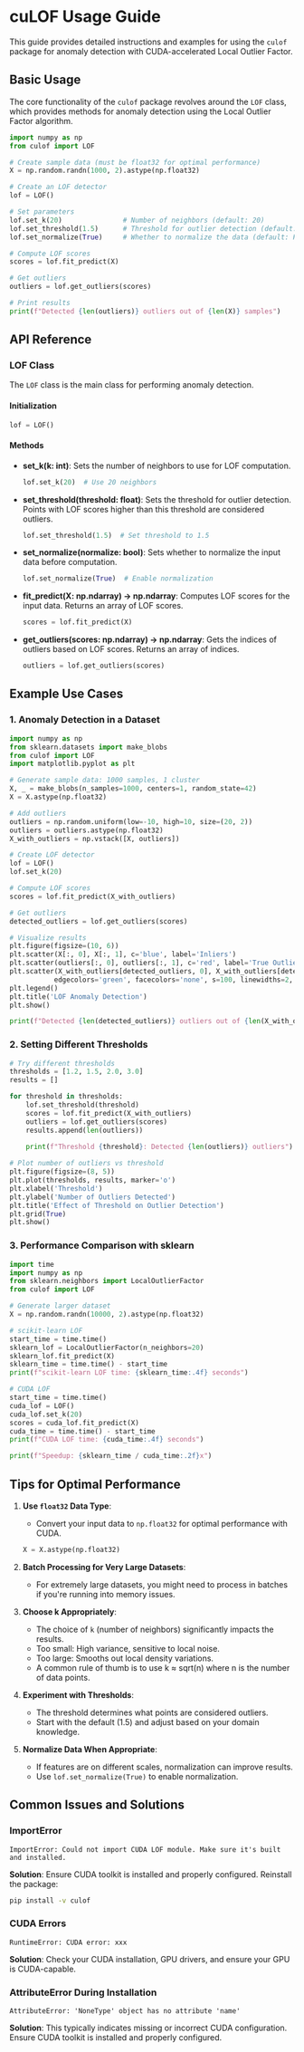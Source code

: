 # cuLOF Usage Guide

This guide provides detailed instructions and examples for using the `culof` package for anomaly detection with CUDA-accelerated Local Outlier Factor.

## Basic Usage

The core functionality of the `culof` package revolves around the `LOF` class, which provides methods for anomaly detection using the Local Outlier Factor algorithm.

```python
import numpy as np
from culof import LOF

# Create sample data (must be float32 for optimal performance)
X = np.random.randn(1000, 2).astype(np.float32)

# Create an LOF detector
lof = LOF()

# Set parameters
lof.set_k(20)               # Number of neighbors (default: 20)
lof.set_threshold(1.5)      # Threshold for outlier detection (default: 1.5)
lof.set_normalize(True)     # Whether to normalize the data (default: False)

# Compute LOF scores
scores = lof.fit_predict(X)

# Get outliers
outliers = lof.get_outliers(scores)

# Print results
print(f"Detected {len(outliers)} outliers out of {len(X)} samples")
```

## API Reference

### LOF Class

The `LOF` class is the main class for performing anomaly detection.

#### Initialization

```python
lof = LOF()
```

#### Methods

- **set_k(k: int)**:
  Sets the number of neighbors to use for LOF computation.
  ```python
  lof.set_k(20)  # Use 20 neighbors
  ```

- **set_threshold(threshold: float)**:
  Sets the threshold for outlier detection. Points with LOF scores higher than this threshold are considered outliers.
  ```python
  lof.set_threshold(1.5)  # Set threshold to 1.5
  ```

- **set_normalize(normalize: bool)**:
  Sets whether to normalize the input data before computation.
  ```python
  lof.set_normalize(True)  # Enable normalization
  ```

- **fit_predict(X: np.ndarray) -> np.ndarray**:
  Computes LOF scores for the input data. Returns an array of LOF scores.
  ```python
  scores = lof.fit_predict(X)
  ```

- **get_outliers(scores: np.ndarray) -> np.ndarray**:
  Gets the indices of outliers based on LOF scores. Returns an array of indices.
  ```python
  outliers = lof.get_outliers(scores)
  ```

## Example Use Cases

### 1. Anomaly Detection in a Dataset

```python
import numpy as np
from sklearn.datasets import make_blobs
from culof import LOF
import matplotlib.pyplot as plt

# Generate sample data: 1000 samples, 1 cluster
X, _ = make_blobs(n_samples=1000, centers=1, random_state=42)
X = X.astype(np.float32)

# Add outliers
outliers = np.random.uniform(low=-10, high=10, size=(20, 2))
outliers = outliers.astype(np.float32)
X_with_outliers = np.vstack([X, outliers])

# Create LOF detector
lof = LOF()
lof.set_k(20)

# Compute LOF scores
scores = lof.fit_predict(X_with_outliers)

# Get outliers
detected_outliers = lof.get_outliers(scores)

# Visualize results
plt.figure(figsize=(10, 6))
plt.scatter(X[:, 0], X[:, 1], c='blue', label='Inliers')
plt.scatter(outliers[:, 0], outliers[:, 1], c='red', label='True Outliers')
plt.scatter(X_with_outliers[detected_outliers, 0], X_with_outliers[detected_outliers, 1], 
           edgecolors='green', facecolors='none', s=100, linewidths=2, label='Detected Outliers')
plt.legend()
plt.title('LOF Anomaly Detection')
plt.show()

print(f"Detected {len(detected_outliers)} outliers out of {len(X_with_outliers)} samples")
```

### 2. Setting Different Thresholds

```python
# Try different thresholds
thresholds = [1.2, 1.5, 2.0, 3.0]
results = []

for threshold in thresholds:
    lof.set_threshold(threshold)
    scores = lof.fit_predict(X_with_outliers)
    outliers = lof.get_outliers(scores)
    results.append(len(outliers))
    
    print(f"Threshold {threshold}: Detected {len(outliers)} outliers")

# Plot number of outliers vs threshold
plt.figure(figsize=(8, 5))
plt.plot(thresholds, results, marker='o')
plt.xlabel('Threshold')
plt.ylabel('Number of Outliers Detected')
plt.title('Effect of Threshold on Outlier Detection')
plt.grid(True)
plt.show()
```

### 3. Performance Comparison with sklearn

```python
import time
import numpy as np
from sklearn.neighbors import LocalOutlierFactor
from culof import LOF

# Generate larger dataset
X = np.random.randn(10000, 2).astype(np.float32)

# scikit-learn LOF
start_time = time.time()
sklearn_lof = LocalOutlierFactor(n_neighbors=20)
sklearn_lof.fit_predict(X)
sklearn_time = time.time() - start_time
print(f"scikit-learn LOF time: {sklearn_time:.4f} seconds")

# CUDA LOF
start_time = time.time()
cuda_lof = LOF()
cuda_lof.set_k(20)
scores = cuda_lof.fit_predict(X)
cuda_time = time.time() - start_time
print(f"CUDA LOF time: {cuda_time:.4f} seconds")

print(f"Speedup: {sklearn_time / cuda_time:.2f}x")
```

## Tips for Optimal Performance

1. **Use `float32` Data Type**:
   - Convert your input data to `np.float32` for optimal performance with CUDA.
   ```python
   X = X.astype(np.float32)
   ```

2. **Batch Processing for Very Large Datasets**:
   - For extremely large datasets, you might need to process in batches if you're running into memory issues.

3. **Choose k Appropriately**:
   - The choice of `k` (number of neighbors) significantly impacts the results.
   - Too small: High variance, sensitive to local noise.
   - Too large: Smooths out local density variations.
   - A common rule of thumb is to use k ≈ sqrt(n) where n is the number of data points.

4. **Experiment with Thresholds**:
   - The threshold determines what points are considered outliers.
   - Start with the default (1.5) and adjust based on your domain knowledge.

5. **Normalize Data When Appropriate**:
   - If features are on different scales, normalization can improve results.
   - Use `lof.set_normalize(True)` to enable normalization.

## Common Issues and Solutions

### ImportError

```
ImportError: Could not import CUDA LOF module. Make sure it's built and installed.
```

**Solution**: Ensure CUDA toolkit is installed and properly configured. Reinstall the package:

```bash
pip install -v culof
```

### CUDA Errors

```
RuntimeError: CUDA error: xxx
```

**Solution**: Check your CUDA installation, GPU drivers, and ensure your GPU is CUDA-capable.

### AttributeError During Installation

```
AttributeError: 'NoneType' object has no attribute 'name'
```

**Solution**: This typically indicates missing or incorrect CUDA configuration. Ensure CUDA toolkit is installed and properly configured. 